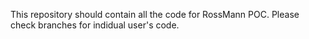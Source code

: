  This repository should contain all the code for RossMann POC. Please check branches for indidual user's code.

